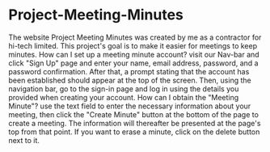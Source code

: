# Project-Meeting-Minutes
The website Project Meeting Minutes was created by me as a contractor for hi-tech limited. This project's goal is to make it easier for meetings to keep minutes.
How can I set up a meeting minute account?
visit our Nav-bar and click "Sign Up" page and enter your name, email address, password, and a password confirmation.  After that, a prompt stating that the account has been established should appear at the top of the screen. Then, using the navigation bar, go to the sign-in page and log in using the details you provided when creating your account. 
How can I obtain the "Meeting Minute"?
 use the text field to enter the necessary information about your meeting, then click the "Create Minute" button at the bottom of the page to create a meeting. The information will thereafter be presented at the page's top from that point. 
 If you want to erase a minute, click on the delete button next to it.

